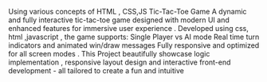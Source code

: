 Using various concepts of HTML , CSS,JS 
Tic-Tac-Toe Game
A dynamic and fully interactive tic-tac-toe game designed with modern UI and enhanced features for immersive user experience . Developed using css, html ,javascript , the game  supports:
Single Player vs AI mode 
Real time turn indicators and animated win/draw messages 
Fully responsive and optimized for all screen modes .
This Project beautifully  showcase logic implementation , responsive layout design and interactive front-end development - all tailored to create a fun and intuitive

